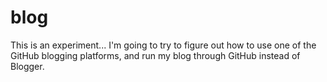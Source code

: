 blog
====

This is an experiment... I'm going to try to figure out how to use one of the GitHub blogging platforms, and run my blog through GitHub instead of Blogger.
